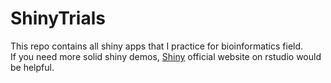 # ShinyTrials

This repo contains all shiny apps that I practice for bioinformatics field.   
If you need more solid shiny demos, [Shiny](http://shiny.rstudio.com) official website on rstudio would be helpful.  
